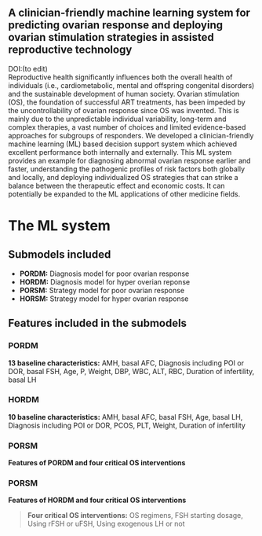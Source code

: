 ## A clinician-friendly machine learning system for predicting ovarian response and deploying ovarian stimulation strategies in assisted reproductive technology
DOI:(to edit)  
Reproductive health significantly influences both the overall health of individuals (i.e., cardiometabolic, mental and offspring congenital disorders) and the sustainable development of human society. Ovarian stimulation (OS), the foundation of successful ART treatments, has been impeded by the uncontrollability of ovarian response since OS was invented. This is mainly due to the unpredictable individual variability, long-term and complex therapies, a vast number of choices and limited evidence-based approaches for subgroups of responders. We developed a clinician-friendly machine learning (ML) based decision support system which achieved excellent performance both internally and externally. This ML system provides an example for diagnosing abnormal ovarian response earlier and faster, understanding the pathogenic profiles of risk factors both globally and locally, and deploying individualized OS strategies that can strike a balance between the therapeutic effect and economic costs. It can potentially be expanded to the ML applications of other medicine fields.
# The ML system
## Submodels included
- **PORDM:** Diagnosis model for poor ovarian response
- **HORDM:** Diagnosis model for hyper overian reponse
- **PORSM:** Strategy model for poor ovarian response
- **HORSM:** Strategy model for hyper ovarian response
## Features included in the submodels
### PORDM
**13 baseline characteristics:** AMH, basal AFC, Diagnosis including POI or DOR, basal FSH, Age, P, Weight, DBP, WBC, ALT, RBC, Duration of infertility, basal LH
### HORDM
**10 baseline characteristics:** AMH, basal AFC, basal FSH, Age, basal LH, Diagnosis including POI or DOR, PCOS, PLT, Weight, Duration of infertility
### PORSM
**Features of PORDM and four critical OS interventions**
### PORSM
**Features of HORDM and four critical OS interventions**
> **Four critical OS interventions:**  OS regimens, FSH starting dosage, Using rFSH or uFSH, Using exogenous LH or not

